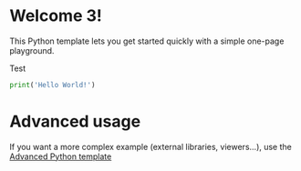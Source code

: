 # Welcome 3!

This Python template lets you get started quickly with a simple one-page playground.

Test

```python runnable
print('Hello World!')
```

# Advanced usage

If you want a more complex example (external libraries, viewers...), use the [Advanced Python template](https://tech.io/select-repo/429)
